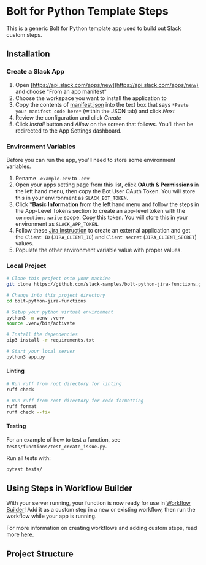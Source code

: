 # Bolt for Python Template Steps

This is a generic Bolt for Python template app used to build out Slack custom steps.

## Installation

### Create a Slack App

1. Open [https://api.slack.com/apps/new](https://api.slack.com/apps/new) and
   choose "From an app manifest"
2. Choose the workspace you want to install the application to
3. Copy the contents of [manifest.json](./manifest.json) into the text box that
   says `*Paste your manifest code here*` (within the JSON tab) and click _Next_
4. Review the configuration and click _Create_
5. Click _Install_ button and _Allow_ on the screen that follows. You'll then be
   redirected to the App Settings dashboard.

### Environment Variables

Before you can run the app, you'll need to store some environment variables.

1. Rename `.example.env` to `.env`
2. Open your apps setting page from this list, click **OAuth &
   Permissions** in the left hand menu, then copy the Bot User OAuth Token. You
   will store this in your environment as `SLACK_BOT_TOKEN`.
3. Click ***Basic Information** from the left hand menu and follow the steps in
   the App-Level Tokens section to create an app-level token with the
   `connections:write` scope. Copy this token. You will store this in your
   environment as `SLACK_APP_TOKEN`.
4. Follow these
   [Jira Instruction](https://confluence.atlassian.com/adminjiraserver0909/configure-an-incoming-link-1251415519.html)
   to create an external application and get the `Client ID` (`JIRA_CLIENT_ID`)
   and `Client secret` (`JIRA_CLIENT_SECRET`) values.
5. Populate the other environment variable value with proper values.

### Local Project

```zsh
# Clone this project onto your machine
git clone https://github.com/slack-samples/bolt-python-jira-functions.git

# Change into this project directory
cd bolt-python-jira-functions

# Setup your python virtual environment
python3 -m venv .venv
source .venv/bin/activate

# Install the dependencies
pip3 install -r requirements.txt

# Start your local server
python3 app.py
```

#### Linting

```zsh
# Run ruff from root directory for linting
ruff check

# Run ruff from root directory for code formatting
ruff format
ruff check --fix
```

#### Testing

For an example of how to test a function, see
`tests/functions/test_create_issue.py`.

Run all tests with:

```zsh
pytest tests/
```

## Using Steps in Workflow Builder

With your server running, your function is now ready for use in
[Workflow Builder](https://api.slack.com/start#workflow-builder)! Add it as a
custom step in a new or existing workflow, then run the workflow while your app
is running.

For more information on creating workflows and adding custom steps, read more
[here](https://slack.com/help/articles/17542172840595-Create-a-new-workflow-in-Slack).

## Project Structure
